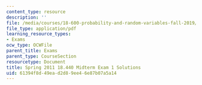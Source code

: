 ```yaml
---
content_type: resource
description: ''
file: /media/courses/18-600-probability-and-random-variables-fall-2019/61394f8d49ead2d89ee46e87b07a5a14_MIT18_600F19_mid1_S2011_soln.pdf
file_type: application/pdf
learning_resource_types:
- Exams
ocw_type: OCWFile
parent_title: Exams
parent_type: CourseSection
resourcetype: Document
title: Spring 2011 18.440 Midterm Exam 1 Solutions
uid: 61394f8d-49ea-d2d8-9ee4-6e87b07a5a14
---
```


